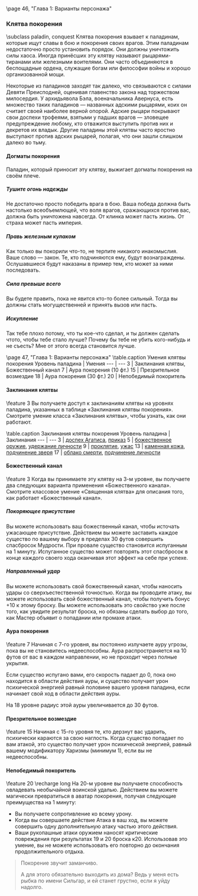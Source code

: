 \page 46, "Глава 1: Варианты персонажа"
### Клятва покорения
\subclass paladin, conquest
Клятва покорения взывает к паладинам, которые ищут славы в бою и покорения своих врагов. Этим паладинам недостаточно просто установить порядок. Они должны уничтожить силы хаоса. Иногда принёсших эту клятву называют рыцарями-тиранами или железными воителями. Они часто объединяются в беспощадные ордена, служащие богам или философии войны и хорошо организованной мощи.

Некоторые из паладинов заходят так далеко, что связываются с силами Девяти Преисподней, оценивая главенство закона над торжеством милосердия. У архидьявола Бэла, военачальника Авернуса, есть множество таких паладинов — названных адскими рыцарями, коих он считает своей наиболее верной опорой. Адские рыцари покрывают свои доспехи трофеями, взятыми у падших врагов — зловещее предупреждение любому, кто отважится выступить против них и декретов их владык. Другие паладины этой клятвы часто яростно выступают против адских рыцарей, полагая, что они зашли слишком далеко во тьму.

#### Догматы покорения
Паладин, который приносит эту клятву, выжигает догматы покорения на своём плече.

##### Тушите огонь надежды
Не достаточно просто победить врага в бою. Ваша победа должна быть настолько всеобъемлющей, что воля врагов, сражающихся против вас, должна быть уничтожена навсегда. От клинка может пасть жизнь. От страха может пасть империя.

##### Правь железным кулаком
Как только вы покорили что-то, не терпите никакого инакомыслия. Ваше слово — закон. Те, кто подчиняются ему, будут вознаграждены. Ослушавшиеся будут наказаны в пример тем, кто может за ними последовать.

##### Сила превыше всего
Вы будете править, пока не явится кто-то более сильный. Тогда вы должны стать могущественней и принять вызов или пасть.

##### Искупление
Так тебе плохо потому, что ты кое-что сделал, и ты должен сделать чтото, чтобы тебе стало лучше? Почему бы тебе не убить кого-нибудь и не съесть? Мне от этого всегда становится лучше.

\page 47, "Глава 1: Варианты персонажа"
\table.caption Умения клятвы покорения
Уровень паладина | Умения
--- | ---
3 | Заклинания клятвы, Божественный канал
7 | Аура покорения (10 фт.)
15 | Презрительное возмездие
18 | Аура покорения (30 фт.)
20 | Непобедимый покоритель

#### Заклинания клятвы
\feature 3
Вы получаете доступ к заклинаниям клятвы на уровнях паладина, указанных в таблице «Заклинания клятвы покорения». Смотрите умение класса «Заклинания клятвы», чтобы узнать, как они работают.

\table.caption Заклинания клятвы покорения
Уровень паладина | Заклинания
--- | ---
3 | [доспех Агатиса](armor_of_Agathys), [приказ](command)
5 | [божественное оружие](spiritual_weapon), [удержание личности](hold_person)
9 | [проклятие](bestow_curse), [ужас](fear)
13 | [каменная кожа](stoneskin), [подчинение зверя](dominate_beast)
17 | [облако смерти](cloudkill), [подчинение личности](dominate_person)

#### Божественный канал
\feature 3
Когда вы принимаете эту клятву на 3-м уровне, вы получаете два следующих варианта применения «Божественного канала». Смотрите классовое умение «Священная клятва» для описания того, как работает «Божественный канал».

##### Покоряющее присутствие
Вы можете использовать ваш божественный канал, чтобы источать ужасающее присутствие. Действием вы можете заставить каждое существо по вашему выбору в пределах 30 футов совершить спасбросок Мудрости. При провале существо становится испуганным на 1 минуту. Испуганное существо может повторять этот спасбросок в конце каждого своего хода оканчивая этот эффект на себе при успехе.

##### Направленный удар
Вы можете использовать свой божественный канал, чтобы наносить удары со сверхъестественной точностью. Когда вы проводите атаку, вы можете использовать свой божественный канал, чтобы получить бонус +10 к этому броску. Вы можете использовать это свойство уже после того, как увидите результат броска, но обязаны сделать выбор до того, как Мастер объявит о попадании или промахе атаки.

#### Аура покорения
\feature 7
Начиная с 7-го уровня, вы постоянно излучаете ауру угрозы, пока вы не становитесь недееспособны. Аура распространяется на 10 футов от вас в каждом направлении, но не проходит через полные укрытия.

Если существо испугано вами, его скорость падает до 0, пока оно находится в области действия ауры, и существо получает урон психической энергией равный половине вашего уровня паладина, если начинает свой ход в области действия ауры.

На 18 уровне радиус этой ауры увеличивается до 30 футов.

#### Презрительное возмездие
\feature 15
Начиная с 15-го уровня те, кто дерзнут вас ударить, психически караются за свою наглость. Когда существо попадает по вам атакой, это существо получает урон психической энергией, равный вашему модификатору Харизмы (минимум 1), если вы не недееспособны.

#### Непобедимый покоритель
\feature 20
\recharge long
На 20-м уровне вы получаете способность овладевать необычайной воинской удалью. Действием вы можете магически превратиться в аватар покорения, получая следующие преимущества на 1 минуту:
- Вы получаете сопротивление ко всему урону.
- Когда вы совершаете действие Атака в ваш ход, вы можете совершить одну дополнительную атаку частью этого действия.
- Ваши рукопашные атаки оружием наносят критические повреждения при результатах 19 и 20 броска к20.
Использовав это умение, вы не можете использовать его повторно до окончания продолжительного отдыха.

> Покорение звучит заманчиво.
> 
> А для этого обязательно выходить из дома? Ведь у меня есть рыбка по имени Сильгар, и ей станет грустно, если я уйду надолго.
